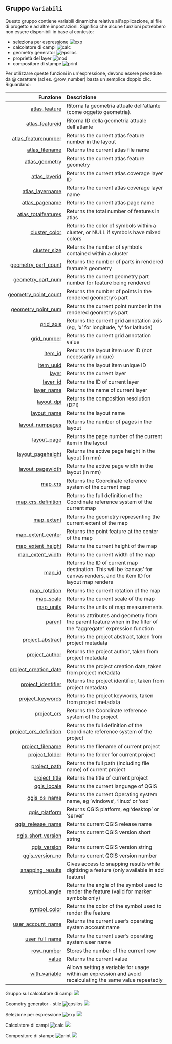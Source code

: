 ## Gruppo `Variabili`

Questo gruppo contiene variabili dinamiche relative all'applicazione, al file di progetto e ad altre impostazioni. Significa che alcune funzioni potrebbero non essere disponibili in base al contesto:
* seleziona per espressione ![exp](https://docs.qgis.org/testing/en/_images/mIconExpressionSelect.png)
* calcolatore di campi ![calc](https://docs.qgis.org/testing/en/_images/mActionCalculateField.png)
* geometry generator ![epsilos](https://docs.qgis.org/testing/en/_images/mIconExpression.png)
* proprietà del layer ![mod](https://docs.qgis.org/testing/en/_images/mIconDataDefine.png)
* compositore di stampe ![print](https://docs.qgis.org/testing/en/_images/mActionNewLayout.png)

Per utilizzare queste funzioni in un'espressione, devono essere precedute da @ carattere (ad es. @row_number) basta un semplice doppio clic. Riguardano:

 Funzione  | Descrizione
----------:|:-----------
[atlas_feature](atlas_feature.md)|Ritorna la geometria attuale dell'atlante  (come oggetto geometria).
[atlas_featureid](atlas_featureid.md)|Ritorna ID della geometria attuale dell'atlante
[atlas_featurenumber](atlas_featurenumber.md)|Returns the current atlas feature number in the layout
[atlas_filename](atlas_filename.md)|Returns the current atlas file name
[atlas_geometry](atlas_geometry.md)|Returns the current atlas feature geometry
[atlas_layerid](atlas_layerid.md)|Returns the current atlas coverage layer ID
[atlas_layername](atlas_layername.md)|Returns the current atlas coverage layer name
[atlas_pagename](atlas_pagename.md)|Returns the current atlas page name
[atlas_totalfeatures](atlas_totalfeatures.md)|Returns the total number of features in atlas
[cluster_color](cluster_color.md)|Returns the color of symbols within a cluster, or NULL if symbols have mixed colors
[cluster_size](cluster_size.md)|Returns the number of symbols contained within a cluster
[geometry_part_count](geometry_part_count.md)|Returns the number of parts in rendered feature’s geometry
[geometry_part_num](geometry_part_num.md)|Returns the current geometry part number for feature being rendered
[geometry_point_count](geometry_point_count.md)|Returns the number of points in the rendered geometry’s part
[geometry_point_num](geometry_point_num.md)|Returns the current point number in the rendered geometry’s part
[grid_axis](grid_axis.md)|Returns the current grid annotation axis (eg, ‘x’ for longitude, ‘y’ for latitude)
[grid_number](grid_number.md)|Returns the current grid annotation value
[item_id](item_id.md)|Returns the layout item user ID (not necessarily unique)
[item_uuid](item_uuid.md)|Returns the layout item unique ID
[layer](layer.md)|Returns the current layer
[layer_id](layer_id.md)|Returns the ID of current layer
[layer_name](layer_name.md)|Returns the name of current layer
[layout_dpi](layout_dpi.md)|Returns the composition resolution (DPI)
[layout_name](layout_name.md)|Returns the layout name
[layout_numpages](layout_numpages.md)|Returns the number of pages in the layout
[layout_page](layout_page.md)|Returns the page number of the current item in the layout
[layout_pageheight](layout_pageheight.md)|Returns the active page height in the layout (in mm)
[layout_pagewidth](layout_pagewidth.md)|Returns the active page width in the layout (in mm)
[map_crs](map_crs.md)|Returns the Coordinate reference system of the current map
[map_crs_definition](map_crs_definition.md)|Returns the full definition of the Coordinate reference system of the current map
[map_extent](map_extent.md)|Returns the geometry representing the current extent of the map
[map_extent_center](map_extent_center.md)|Returns the point feature at the center of the map
[map_extent_height](map_extent_height.md)|Returns the current height of the map
[map_extent_width](map_extent_width.md)|Returns the current width of the map
[map_id](map_id.md)|Returns the ID of current map destination. This will be ‘canvas’ for canvas renders, and the item ID for layout map renders
[map_rotation](map_rotation.md)|Returns the current rotation of the map
[map_scale](map_scale.md)|Returns the current scale of the map
[map_units](map_units.md)|Returns the units of map measurements
[parent](parent.md)|Returns attributes and geometry from the parent feature when in the filter of the “aggregate” expression function
[project_abstract](project_abstract.md)|Returns the project abstract, taken from project metadata
[project_author](project_author.md)|Returns the project author, taken from project metadata
[project_creation_date](project_creation_datemd)|Returns the project creation date, taken from project metadata
[project_identifier](project_identifier.md)|Returns the project identifier, taken from project metadata
[project_keywords](project_keywords.md)|Returns the project keywords, taken from project metadata
[project_crs](project_crs.md)|Returns the Coordinate reference system of the project
[project_crs_definition](project_crs_definition.md)|Returns the full definition of the Coordinate reference system of the project
[project_filename](project_filename.md)|Returns the filename of current project
[project_folder](project_folder.md)|Returns the folder for current project
[project_path](project_path.md)|Returns the full path (including file name) of current project
[project_title](project_title.md)|Returns the title of current project
[qgis_locale](qgis_locale.md)|Returns the current language of QGIS
[qgis_os_name](qgis_os_name.md)|Returns the current Operating system name, eg ‘windows’, ‘linux’ or ‘osx’
[qgis_platform](qgis_platform.md)|Returns QGIS platform, eg ‘desktop’ or ‘server’
[qgis_release_name](qgis_release_name.md)|Returns current QGIS release name
[qgis_short_version](qgis_short_version.md)|Returns current QGIS version short string
[qgis_version](qgis_version.md)|Returns current QGIS version string
[qgis_version_no](qgis_version_no.md)|Returns current QGIS version number
[snapping_results](snapping_results.md)|Gives access to snapping results while digitizing a feature (only available in add feature)
[symbol_angle](symbol_angle.md)|Returns the angle of the symbol used to render the feature (valid for marker symbols only)
[symbol_color](symbol_color.md)|Returns the color of the symbol used to render the feature
[user_account_name](user_account_name.md)|Returns the current user’s operating system account name
[user_full_name](user_full_name.md)|Returns the current user’s operating system user name
[row_number](row_number.md)|Stores the number of the current row
[value](value.md)|Returns the current value
[with_variable](with_variable.md)|Allows setting a variable for usage within an expression and avoid recalculating the same value repeatedly

Gruppo sul calcolatore di campi
<img src="/img/variabili/gruppo_variabili1.png">

Geometry generator - stile ![epsilos](https://docs.qgis.org/testing/en/_images/mIconExpression.png)
<img src="/img/variabili/gruppo_variabili2.png">

Selezione per espressione ![exp](https://docs.qgis.org/testing/en/_images/mIconExpressionSelect.png)
<img src="/img/variabili/gruppo_variabili3.png">

Calcolatore di campi ![calc](https://docs.qgis.org/testing/en/_images/mActionCalculateField.png)
<img src="/img/variabili/gruppo_variabili4.png">

Compositore di stampe ![print](https://docs.qgis.org/testing/en/_images/mActionNewLayout.png)
<img src="/img/variabili/gruppo_variabili5.png">
